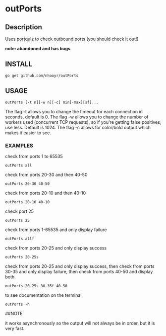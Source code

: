 # outPorts

## Description

Uses [portquiz](http://portquiz.net) to check outbound ports (you should check it out!)

__note: abandoned and has bugs__

## INSTALL

	go get github.com/nhooyr/outPorts

## USAGE

	outPorts [-t n][-w n][-c] min[-max][sf]...

The flag -t allows you to change the timeout for each connection in seconds, default is 0.
The flag -w allows you to change the number of workers used (concurrent TCP requests), so if you're getting false positives, use less. Default is 1024.
The flag -c allows for color/bold output which makes it easier to see.

### EXAMPLES
check from ports 1 to 65535

    outPorts all

check from ports 20-30 and then 40-50

    outPorts 20-30 40-50

check from ports 20-10 and then 40-10

    outPorts 20-10 40-10

check port 25

    outPorts 25

check from ports 1-65535 and only display failure

    outPorts allf

check from ports 20-25 and only display success 

    outPorts 20-25s

check from ports 20-25 and only display success, then check from ports 30-35 and only display failure, then check from ports 40-50 and display both.

    outPorts 20-25s 30-35f 40-50

to see documentation on the terminal

    outPorts -h

##NOTE

it works asynchronously so the output will not always be in order, but it is very fast.
